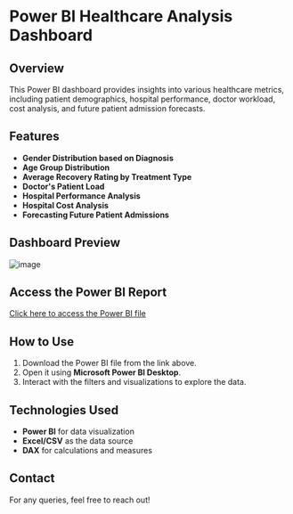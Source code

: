 # Power BI Healthcare Analysis Dashboard

## Overview
This Power BI dashboard provides insights into various healthcare metrics, including patient demographics, hospital performance, doctor workload, cost analysis, and future patient admission forecasts.

## Features
- **Gender Distribution based on Diagnosis**
- **Age Group Distribution**
- **Average Recovery Rating by Treatment Type**
- **Doctor's Patient Load**
- **Hospital Performance Analysis**
- **Hospital Cost Analysis**
- **Forecasting Future Patient Admissions**

## Dashboard Preview
![image](https://github.com/user-attachments/assets/a8193b1c-dd1b-429f-a425-c5d81201f54d)


## Access the Power BI Report
[Click here to access the Power BI file](https://drive.google.com/file/d/1iSty2xRxsL4sNf7QjXm65IuJ-ahm7Bc-/view?usp=drive_link)

## How to Use
1. Download the Power BI file from the link above.
2. Open it using **Microsoft Power BI Desktop**.
3. Interact with the filters and visualizations to explore the data.

## Technologies Used
- **Power BI** for data visualization
- **Excel/CSV** as the data source
- **DAX** for calculations and measures

## Contact
For any queries, feel free to reach out!

